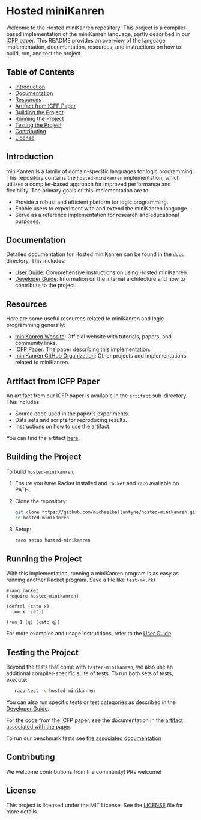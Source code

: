 # Hosted miniKanren

Welcome to the Hosted miniKanren repository! This project is a compiler-based implementation of the miniKanren language, partly described in our [ICFP paper][link-to-paper]. This README provides an overview of the language implementation, documentation, resources, and instructions on how to build, run, and test the project.

## Table of Contents

- [Introduction](#introduction)
- [Documentation](#documentation)
- [Resources](#resources)
- [Artifact from ICFP Paper](#artifact-from-icfp-paper)
- [Building the Project](#building-the-project)
- [Running the Project](#running-the-project)
- [Testing the Project](#testing-the-project)
- [Contributing](#contributing)
- [License](#license)

## Introduction

miniKanren is a family of domain-specific languages for logic programming. This repository contains the `hosted-minikanren` implementation, which utilizes a compiler-based approach for improved performance and flexibility. The primary goals of this implementation are to:

- Provide a robust and efficient platform for logic programming.
- Enable users to experiment with and extend the miniKanren language.
- Serve as a reference implementation for research and educational purposes.

## Documentation

Detailed documentation for Hosted miniKanren can be found in the `docs` directory. This includes:

- [User Guide](docs/user_guide.md): Comprehensive instructions on using Hosted miniKanren.
- [Developer Guide](docs/developer_guide.md): Information on the internal architecture and how to contribute to the project.

## Resources

Here are some useful resources related to miniKanren and logic programming generally:

- [miniKanren Website](http://minikanren.org): Official website with tutorials, papers, and community links.
- [ICFP Paper][link-to-paper]: The paper describing this implementation.
- [miniKanren GitHub Organization](https://github.com/miniKanren): Other projects and implementations related to miniKanren.

## Artifact from ICFP Paper

An artifact from our ICFP paper is available in the `artifact` sub-directory. This includes:

- Source code used in the paper's experiments.
- Data sets and scripts for reproducing results.
- Instructions on how to use the artifact.

You can find the artifact [here](artifact/README.md).

## Building the Project

To build `hosted-minikanren`,

1. Ensure you have Racket installed and `racket` and `raco`  available on PATH.

2. Clone the repository:
   ```sh
   git clone https://github.com/michaelballantyne/hosted-minikanren.git
   cd hosted-minikanren
   ```

3. Setup:
   ```sh
   raco setup hosted-minikanren
   ```

## Running the Project

With this implementation, running a miniKanren program is as easy as running another Racket program. Save a file like `test-mk.rkt`

```racket
#lang racket
(require hosted-minikanren)

(defrel (cato x)
  (== x 'cat))

(run 1 (q) (cato q))
```

For more examples and usage instructions, refer to the [User Guide](docs/user_guide.md).

## Testing the Project

Beyond the tests that come with `faster-minikanren`, we also use an additional compiler-specific suite of tests. To run both sets of tests, execute:

```sh
   raco test -c hosted-minikanren
```

You can also run specific tests or test categories as described in the [Developer Guide](docs/developer_guide.md).

For the code from the ICFP paper, see the documentation in the [artifact associated with the paper](./demos/icfp2024/README.md).

To run our benchmark tests see [the associated documentation](./bench/README.md)

## Contributing

We welcome contributions from the community! PRs welcome!

## License

This project is licensed under the MIT License. See the [LICENSE](LICENSE) file for more details.


[link-to-paper]: https://mballantyne.net/publications/icfp2024.pdf
